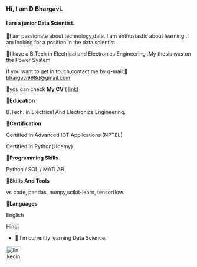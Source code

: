 ###  Hi, I am D Bhargavi.

#### I am a junior Data Scientist.


👩I am passionate about technology,data. I am enthusiastic about learning .I am looking for a position in the data scientist .

👩I have a B.Tech in Electrical and Electronics Engineering .My thesis was on the Power System

if you want to get in touch,contact me by g-mail:📧 bhargavi998d@gmail.com

📝you can check **My  CV** ( [link](https://www.dropbox.com/scl/fi/z05etw874ejgohmgp65xz/Bhargavi-CV-2.pdf?rlkey=5g79ag8n1r751go3vwt4uas8g&dl=0))

🔗**Education**

B.Tech. in Electrical And Electronics Engineering.

🔗**Certification**

 Certified In Advanced IOT Applications (NPTEL) 
 
 Certified in Python(Udemy)
     
🔗**Programming Skills**

 Python / SQL / MATLAB

🔗**Skills And Tools**

 vs code, pandas, numpy,scikit-learn, tensorflow.
 
🔗**Languages**

 English
 
 Hindi

- 🔭 I’m currently learning Data Science.




[<img src='https://cdn.jsdelivr.net/npm/simple-icons@3.0.1/icons/linkedin.svg' alt='linkedin' height='40'>](https://www.linkedin.com/in/https://www.linkedin.com/in/d-bhargavi-a854b117a//)  


<!---
DReddyBhargavi/DReddyBhargavi is a ✨ special ✨ repository because its `README.md` (this file) appears on your GitHub profile.
You can click the Preview link to take a look at your changes.
--->
